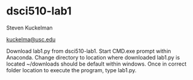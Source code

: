 # dsci510-lab1

Steven Kuckelman

kuckelma@usc.edu

Download lab1.py from dsci510-lab1. Start CMD.exe prompt within Anaconda. Change directory to location where downloaded lab1.py is located ~/downloads should be default within windows. Once in correct folder location to execute the program, type lab1.py.
